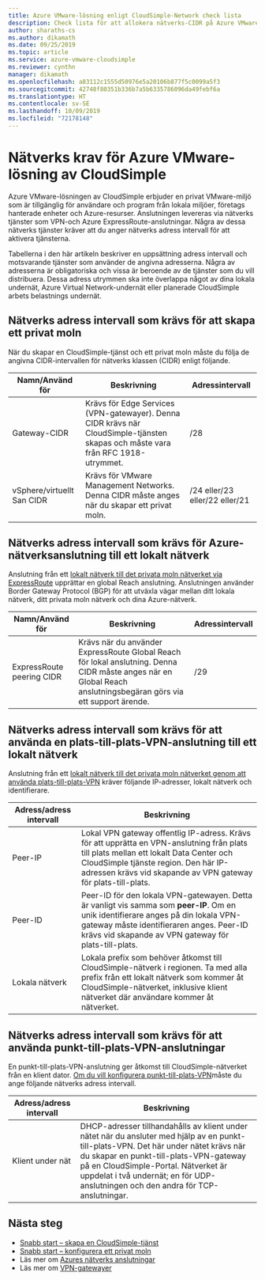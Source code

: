 ```yaml
---
title: Azure VMware-lösning enligt CloudSimple-Network check lista
description: Check lista för att allokera nätverks-CIDR på Azure VMware-lösning från CloudSimple
author: sharaths-cs
ms.author: dikamath
ms.date: 09/25/2019
ms.topic: article
ms.service: azure-vmware-cloudsimple
ms.reviewer: cynthn
manager: dikamath
ms.openlocfilehash: a83112c1555d50976e5a20106b877f5c0099a5f3
ms.sourcegitcommit: 42748f80351b336b7a5b6335786096da49febf6a
ms.translationtype: HT
ms.contentlocale: sv-SE
ms.lasthandoff: 10/09/2019
ms.locfileid: "72178148"
---
```

# <a name="networking-prerequisites-for-azure-vmware-solution-by-cloudsimple"></a>Nätverks krav för Azure VMware-lösning av CloudSimple

Azure VMware-lösningen av CloudSimple erbjuder en privat VMware-miljö som är tillgänglig för användare och program från lokala miljöer, företags hanterade enheter och Azure-resurser. Anslutningen levereras via nätverks tjänster som VPN-och Azure ExpressRoute-anslutningar. Några av dessa nätverks tjänster kräver att du anger nätverks adress intervall för att aktivera tjänsterna. 

Tabellerna i den här artikeln beskriver en uppsättning adress intervall och motsvarande tjänster som använder de angivna adresserna. Några av adresserna är obligatoriska och vissa är beroende av de tjänster som du vill distribuera. Dessa adress utrymmen ska inte överlappa något av dina lokala undernät, Azure Virtual Network-undernät eller planerade CloudSimple arbets belastnings undernät.

## <a name="network-address-ranges-required-for-creating-a-private-cloud"></a>Nätverks adress intervall som krävs för att skapa ett privat moln

När du skapar en CloudSimple-tjänst och ett privat moln måste du följa de angivna CIDR-intervallen för nätverks klassen (CIDR) enligt följande.

| Namn/Använd för     | Beskrivning                                                                                                                            | Adressintervall            |
|-------------------|----------------------------------------------------------------------------------------------------------------------------------------|--------------------------|
| Gateway-CIDR      | Krävs för Edge Services (VPN-gatewayer).  Denna CIDR krävs när CloudSimple-tjänsten skapas och måste vara från RFC 1918-utrymmet. | /28                      |
| vSphere/virtuellt San CIDR | Krävs för VMware Management Networks. Denna CIDR måste anges när du skapar ett privat moln.                                    | /24 eller/23 eller/22 eller/21 |

## <a name="network-address-range-required-for-azure-network-connection-to-an-on-premises-network"></a>Nätverks adress intervall som krävs för Azure-nätverksanslutning till ett lokalt nätverk

Anslutning från ett [lokalt nätverk till det privata moln nätverket via ExpressRoute](on-premises-connection.md) upprättar en global Reach anslutning.  Anslutningen använder Border Gateway Protocol (BGP) för att utväxla vägar mellan ditt lokala nätverk, ditt privata moln nätverk och dina Azure-nätverk.

| Namn/Använd för             | Beskrivning                                                                                                                                                                             | Adressintervall |
|---------------------------|-----------------------------------------------------------------------------------------------------------------------------------------------------------------------------------------|---------------|
| ExpressRoute peering CIDR | Krävs när du använder ExpressRoute Global Reach för lokal anslutning. Denna CIDR måste anges när en Global Reach anslutningsbegäran görs via ett support ärende. | /29           |

## <a name="network-address-range-required-for-using-a-site-to-site-vpn-connection-to-an-on-premises-network"></a>Nätverks adress intervall som krävs för att använda en plats-till-plats-VPN-anslutning till ett lokalt nätverk

Anslutning från ett [lokalt nätverk till det privata moln nätverket genom att använda plats-till-plats-VPN](vpn-gateway.md) kräver följande IP-adresser, lokalt nätverk och identifierare. 

| Adress/adress intervall | Beskrivning                                                                                                                                                                                                                                                           |
|-----------------------|-----------------------------------------------------------------------------------------------------------------------------------------------------------------------------------------------------------------------------------------------------------------------|
| Peer-IP               | Lokal VPN gateway offentlig IP-adress. Krävs för att upprätta en VPN-anslutning från plats till plats mellan ett lokalt Data Center och CloudSimple tjänste region. Den här IP-adressen krävs vid skapande av VPN gateway för plats-till-plats.                                         |
| Peer-ID       | Peer-ID för den lokala VPN-gatewayen. Detta är vanligt vis samma som **peer-IP**.  Om en unik identifierare anges på din lokala VPN-gateway måste identifieraren anges.  Peer-ID krävs vid skapande av VPN gateway för plats-till-plats.   |
| Lokala nätverk   | Lokala prefix som behöver åtkomst till CloudSimple-nätverk i regionen.  Ta med alla prefix från ett lokalt nätverk som kommer åt CloudSimple-nätverket, inklusive klient nätverket där användare kommer åt nätverket.                                         |

## <a name="network-address-range-required-for-using-point-to-site-vpn-connections"></a>Nätverks adress intervall som krävs för att använda punkt-till-plats-VPN-anslutningar

En punkt-till-plats-VPN-anslutning ger åtkomst till CloudSimple-nätverket från en klient dator.  [Om du vill konfigurera punkt-till-plats-VPN](vpn-gateway.md)måste du ange följande nätverks adress intervall.

| Adress/adress intervall | Beskrivning                                                                                                                                                                                                                                                                                                  |
|-----------------------|--------------------------------------------------------------------------------------------------------------------------------------------------------------------------------------------------------------------------------------------------------------------------------------------------------------|
| Klient under nät         | DHCP-adresser tillhandahålls av klient under nätet när du ansluter med hjälp av en punkt-till-plats-VPN. Det här under nätet krävs när du skapar en punkt-till-plats-VPN-gateway på en CloudSimple-Portal.  Nätverket är uppdelat i två undernät; en för UDP-anslutningen och den andra för TCP-anslutningar. |

## <a name="next-steps"></a>Nästa steg

* [Snabb start – skapa en CloudSimple-tjänst](quickstart-create-cloudsimple-service.md)
* [Snabb start – konfigurera ett privat moln](quickstart-create-private-cloud.md)
* Läs mer om [Azures nätverks anslutningar](cloudsimple-azure-network-connection.md)
* Läs mer om [VPN-gatewayer](cloudsimple-vpn-gateways.md)
